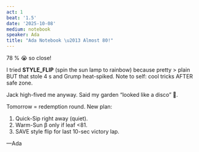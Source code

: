 ```yaml
---
act: 1
beat: '1.5'
date: '2025-10-08'
medium: notebook
speaker: Ada
title: "Ada Notebook \u2013 Almost 80!"
---
```


78 % 😭  so close!

I tried **STYLE_FLIP** (spin the sun lamp to rainbow) because pretty > plain BUT that stole 4 s and Grump heat-spiked. Note to self: cool tricks AFTER safe zone.

Jack high-fived me anyway. Said my garden “looked like a disco” 🤣.

Tomorrow = redemption round. New plan:  
1) Quick-Sip right away (quiet).  
2) Warm-Sun β only if leaf <81.  
3) SAVE style flip for last 10-sec victory lap.

—Ada

